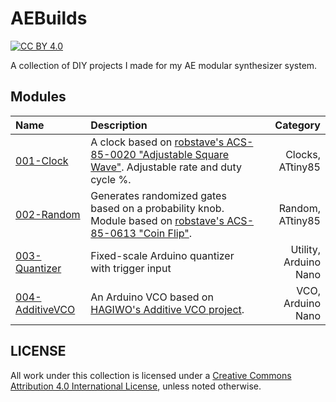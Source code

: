 # AEBuilds
[![CC BY 4.0][cc-by-shield]][cc-by]

A collection of DIY projects I made for my AE modular synthesizer system.

## Modules

| Name        | Description | Category     |
| :---        | :----       |          ---: |
| [001-Clock](/001-Clock/)       | A clock based on [robstave's ACS-85-0020 "Adjustable Square Wave"](https://github.com/robstave/ArduinoComponentSketches/tree/master/ACS-85%20ATTiny85%20sketches/ACS-85-0020). Adjustable rate and duty cycle %.       | Clocks, ATtiny85   |
|  [002-Random](/002-Random)   | Generates randomized gates based on a probability knob. Module based on [robstave's ACS-85-0613 "Coin Flip"](https://github.com/robstave/ArduinoComponentSketches/tree/master/ACS-85%20ATTiny85%20sketches/ACS-85-0613).        | Random, ATtiny85      |
|  [003-Quantizer](/003-Quantizer)   | Fixed-scale Arduino quantizer with trigger input| Utility, Arduino Nano      |
|  [004-AdditiveVCO](/004-AdditiveVCO)  | An Arduino VCO based on [HAGIWO's Additive VCO project](https://note.com/solder_state/n/n30b3a8737b1e). | VCO, Arduino Nano |


## LICENSE
All work under this collection is licensed under a
[Creative Commons Attribution 4.0 International License][cc-by], unless noted otherwise.

[cc-by]: http://creativecommons.org/licenses/by/4.0/
[cc-by-shield]: https://img.shields.io/badge/License-CC%20BY%204.0-lightgrey.svg
